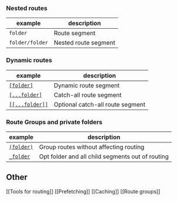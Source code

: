 ### Nested routes

| example         | description          |
| --------------- | -------------------- |
| `folder`        | Route segment        |
| `folder/folder` | Nested route segment |
### Dynamic routes

| example                                                                                                                     | description                      |
| --------------------------------------------------------------------------------------------------------------------------- | -------------------------------- |
| [`[folder]`](https://nextjs.org/docs/app/building-your-application/routing/dynamic-routes#convention)                       | Dynamic route segment            |
| [`[...folder]`](https://nextjs.org/docs/app/building-your-application/routing/dynamic-routes#catch-all-segments)            | Catch-all route segment          |
| [`[[...folder]]`](https://nextjs.org/docs/app/building-your-application/routing/dynamic-routes#optional-catch-all-segments) | Optional catch-all route segment |
### Route Groups and private folders

| example                                                                                             | description                                      |
| --------------------------------------------------------------------------------------------------- | ------------------------------------------------ |
| [`(folder)`](https://nextjs.org/docs/app/building-your-application/routing/route-groups#convention) | Group routes without affecting routing           |
| [`_folder`](https://nextjs.org/docs/app/getting-started/project-structure#private-folders)          | Opt folder and all child segments out of routing |
## Other
[[Tools for routing]]
[[Prefetching]]
[[Caching]]
[[Route groups]]